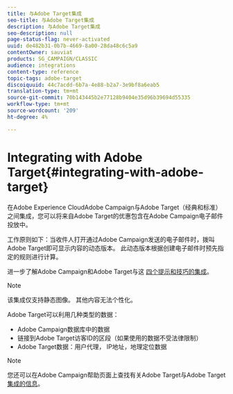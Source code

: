 ```yaml
---
title: 与Adobe Target集成
seo-title: 与Adobe Target集成
description: 与Adobe Target集成
seo-description: null
page-status-flag: never-activated
uuid: de482b31-0b7b-4669-8a00-28da48c6c5a9
contentOwner: sauviat
products: SG_CAMPAIGN/CLASSIC
audience: integrations
content-type: reference
topic-tags: adobe-target
discoiquuid: 44c7acdd-6b7a-4e88-b2a7-3e9bf8a6eab5
translation-type: tm+mt
source-git-commit: 70b143445b2e77128b9404e35d96b39694d55335
workflow-type: tm+mt
source-wordcount: '209'
ht-degree: 4%

---
```



# Integrating with Adobe Target{#integrating-with-adobe-target}

在Adobe Experience CloudAdobe Campaign与Adobe Target（经典和标准）之间集成，您可以将来自Adobe Target的优惠包含在Adobe Campaign电子邮件投放中。

工作原则如下：当收件人打开通过Adobe Campaign发送的电子邮件时，拨叫Adobe Target即可显示内容的动态版本。 此动态版本根据创建电子邮件时预先指定的规则进行计算。

进一步了解Adobe Campaign和Adobe Target与这 [四个提示和技巧的集成](https://www.adobe.com/content/dam/www/us/en/marketing/campaign/pdfs/Adobe_Campaign_for_Target_Tips_and_Tricks.pdf)。
>[!NOTE]
>
>该集成仅支持静态图像。 其他内容无法个性化。

Adobe Target可以利用几种类型的数据：

* Adobe Campaign数据库中的数据
* 链接到Adobe Target访客ID的区段（如果使用的数据不受法律限制）
* Adobe Target数据：用户代理， IP地址，地理定位数据

>[!NOTE]
>
>您还可以在Adobe Campaign帮助页面上查找有关Adobe Target与Adobe Target [集成的信息](https://docs.adobe.com/content/help/zh-Hans/target/using/integrate/campaign-and-target.html)。
